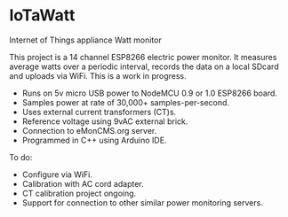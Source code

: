 # IoTaWatt
Internet of Things appliance Watt monitor

This project is a 14 channel ESP8266 electric power monitor.
It measures average watts over a periodic interval, records the 
data on a local SDcard and uploads via WiFi.
This is a work in progress.

* Runs on 5v micro USB power to NodeMCU 0.9 or 1.0 ESP8266 board.
* Samples power at rate of 30,000+ samples-per-second.
* Uses external current transformers (CT)s.
* Reference voltage using 9vAC external brick.
* Connection to eMonCMS.org server.
* Programmed in C++ using Arduino IDE.

To do:

* Configure via WiFi.
* Calibration with AC cord adapter.
* CT calibration project ongoing.
* Support for connection to other similar power monitoring servers.
